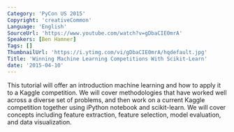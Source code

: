 ```yaml
---
Category: 'PyCon US 2015'
Copyright: 'creativeCommon'
Language: 'English'
SourceUrl: 'https://www.youtube.com/watch?v=gDbaCIE0mrA'
Speakers: [Ben Hamner]
Tags: []
ThumbnailUrl: 'https://i.ytimg.com/vi/gDbaCIE0mrA/hqdefault.jpg'
Title: 'Winning Machine Learning Competitions With Scikit-Learn'
date: '2015-04-10'
---
```

This tutorial will offer an introduction machine learning and how to apply it to a Kaggle competition. We will cover methodologies that have worked well across a diverse set of problems, and then work on a current Kaggle competition together using iPython notebook and scikit-learn. We will cover concepts including feature extraction, feature selection, model evaluation, and data visualization.

